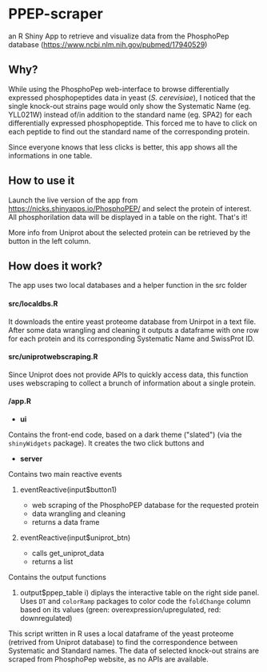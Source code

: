 # PPEP-scraper
an R Shiny App to retrieve and visualize data from the PhosphoPep database (https://www.ncbi.nlm.nih.gov/pubmed/17940529) 

## Why?
While using the PhosphoPep web-interface to browse differentially expressed phosphopeptides data in yeast (*S. cerevisiae*), I noticed that the single knock-out strains page would only show the Systematic Name (eg. YLL021W) instead of/in addition to the standard name (eg. SPA2) for each differentially expressed phosphopeptide. This forced me to have to click on each peptide to find out the standard name of the corresponding protein.

Since everyone knows that less clicks is better, this app shows all the informations in one table. 

## How to use it
Launch the live version of the app from https://nicks.shinyapps.io/PhosphoPEP/ and select the protein of interest. All phosphorilation data will be displayed in a table on the right. That's it! 

More info from Uniprot about the selected protein can be retrieved by the button in the left column.


## How does it work?

The app uses two local databases and a helper function in the src folder

#### src/localdbs.R
It downloads the entire yeast proteome database from Unirpot in a text file.
After some data wrangling and cleaning it outputs a dataframe with one row for each protein and its corresponding Systematic Name and SwissProt ID.

#### src/uniprotwebscraping.R
Since Uniprot does not provide APIs to quickly access data, this function uses webscraping to collect a brunch of information about a single protein.

#### /app.R

* **ui**

Contains the front-end code, based on a dark theme ("slated") (via the `shinyWidgets` package). It creates the two click buttons and 


* **server**

Contains two main reactive events 

1. eventReactive(input$button1)
    + web scraping of the PhosphoPEP database for the requested protein
    + data wrangling and cleaning
    + returns a data frame

2. eventReactive(input$uniprot_btn)
    + calls get_uniprot_data
    + returns a list

Contains the output functions

1. output$ppep_table
  i) diplays the interactive table on the right side panel. Uses `DT` and `colorRamp` packages to color code the `foldChange` column based on its values (green: overexpression/upregulated, red: downregulated)







This script written in R uses a local dataframe of the yeast proteome (retrived from Uniprot database) to find the correspondence between Systematic and Standard names. The data of selected knock-out strains are scraped from PhosphoPep website, as no APIs are available.
